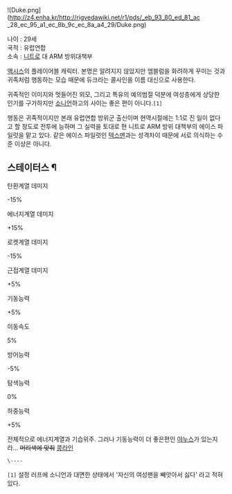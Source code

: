 ![Duke.png](http://z4.enha.kr/http://rigvedawiki.net/r1/pds/_eb_93_80_ed_81_ac
_28_ec_95_a1_ec_8b_9c_ec_8a_a4_29/Duke.png)

나이 : 29세  
국적 : 유럽연합  
소속 : [니트로](%EB%8B%88%ED%8A%B8%EB%A1%9C%28%EC%95%A1%EC%8B%9C%EC%8A%A4%29.md)
대 ARM 방위대책부

[액시스](%EC%95%A1%EC%8B%9C%EC%8A%A4.md)의 플레이어블 캐릭터. 본명은 알려지지 않았지만 엠블럼을 화려하게
꾸미는 것과 귀족처럼 행동하는 모습 때문에 듀크라는 콜사인을 이름 대신으로 사용한다.

귀족적인 이미지와 멋들어진 외모, 그리고 특유의 예의범절 덕분에 여성층에게 상당한 인기를 구가하지만
[소니언](%EC%86%8C%EB%8B%88%EC%96%B8%28%EC%95%A1%EC%8B%9C%EC%8A%A4%29.md)하고의
사이는 좋은 편이 아니다.`[1]`

행동은 귀족적이지만 본래 유럽연합 방위군 출신이며 현역시절에는 1:1로 진 일이 없다고 할 정도로 전투에 능하며 그 실력을 토대로 현 니트로
ARM 방위 대책부의 에이스 파일럿을 맡고 있다. 같은 에이스 파일럿인
[텍스맨](%ED%85%8D%EC%8A%A4%EB%A7%A8%28%EC%95%A1%EC%8B%9C%EC%8A%A4%29.md)과는
성격차이 때문에 서로 의식하는 수준 이상은 아니다.

## 스테이터스 ¶

  

탄환계열 데미지

-15% 

에너지계열 데미지

+15%

로켓계열 데미지

-15% 

근접계열 데미지

+5%

기동능력

+5%

이동속도

5%

방어능력

-5% 

탐색능력

0%

하중능력

+5%

  
전체적으로 에너지계열과 기습위주. 그러나 기동능력이 더 좋은편인
[야누스](%EC%95%BC%EB%88%84%EC%8A%A4%28%EC%95%A1%EC%8B%9C%EC%8A%A4%29.md)가
있는지라... <del>머리색에 맞춰</del> [콩라인](%EC%BD%A9%EB%9D%BC%EC%9D%B8.md)

`\----`

`[1]` 설정 러프에 소니언과 대면한 상태에서 '자신의 여성팬을 빼앗아서 싫다' 라고 적혀있다.

